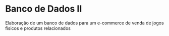 # Banco de Dados II
Elaboração de um banco de dados para um e-commerce de venda de jogos físicos e produtos relacionados
